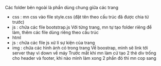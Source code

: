 Các folder bên ngoài là phần dùng chung giữa các trang 
- css : mn css vào file style.css (đặt tên theo cấu trúc đã được chia từ trước)
- js : chứa các file bootstrap.js
Với từng trang, mn tự tạo folder riêng để làm, thêm các file dùng riêng theo cấu trúc
- html 
- js : chứa các file js xử lí sự kiện của trang
- img : chứa các hình ảnh có trong trang
Về boostrap, mình sẽ link tới server thay vì down về máy
Trước mắt khi mn làm cứ tạo 2 thẻ div trống cho header và footer, khi nào mình làm xong 2 phần đó thì mn cop sang 

